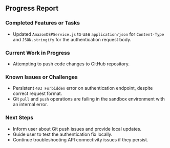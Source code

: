 ## Progress Report

### Completed Features or Tasks
- Updated `AmazonDSPService.js` to use `application/json` for `Content-Type` and `JSON.stringify` for the authentication request body.

### Current Work in Progress
- Attempting to push code changes to GitHub repository.

### Known Issues or Challenges
- Persistent `403 Forbidden` error on authentication endpoint, despite correct request format.
- Git `pull` and `push` operations are failing in the sandbox environment with an internal error.

### Next Steps
- Inform user about Git push issues and provide local updates.
- Guide user to test the authentication fix locally.
- Continue troubleshooting API connectivity issues if they persist.

